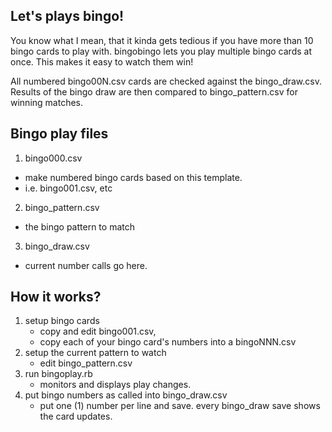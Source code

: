 ## Let's plays bingo!
You know what I mean, that it kinda gets tedious if you have more than 10 bingo cards to play with.
bingobingo lets you play multiple bingo cards at once. 
This makes it easy to watch them win!

All numbered bingo00N.csv cards are checked against the bingo_draw.csv.
Results of the bingo draw are then compared to bingo_pattern.csv for winning matches.

## Bingo play files

1. bingo000.csv
- make numbered bingo cards based on this template. 
- i.e. bingo001.csv, etc

2. bingo_pattern.csv
- the bingo pattern to match

3. bingo_draw.csv 
- current number calls go here.

## How it works?
1. setup bingo cards
   - copy and edit bingo001.csv, 
   - copy each of your bingo card's numbers into a bingoNNN.csv 
2. setup the current pattern to watch 
   - edit bingo_pattern.csv
3. run bingoplay.rb    
   - monitors and displays play changes.
4. put bingo numbers as called into bingo_draw.csv 
   - put one (1) number per line and save. 
   every bingo_draw save shows the card updates.
